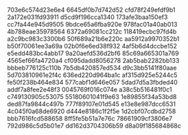 703e6c574d23e6e4
6645df0b7d742d52
cfd78f249efdf9b1
2a172e031fd93911
d5cd9f196cca1340
173afe3baa150ef3
cc7fa44e945d9505
9bdce65a6fba920e
978fac01a40ab013
4b788eae35978564
6372a69081cc212c
118419ecbc97fd4b
a2c9bc983c3300b6
50f689a21b6e220c
aa5912a9970352b1
b50f70061ee3a69a
02b0f6e6ed38f932
4af5b6d4dccbe152
e5edd483bc4abb17
9a20aefd536d2bf6
85c69a665301a769
4565ef66fa4720a4
cf095dadd8056278
2ab5bab2282bb133
bbbeb776125c110b
7b5db420857ed534
d9c3bb5141f80aae
5d703810961e2f4c
636ed220d964ba1c
af315d925e5244c5
fe50f238b464e834
577cabf1d646e057
5dad7d5a3fbded40
addf7a8fee2e48f3
0045769f016c074e
a38c5b516481f0c1
c749130905c53075
55180601041f9e63
1e89855f34a53bd8
ded87fa9844c497b
777f89107e01d545
e13e8e987dcc6531
4c045f0a68de6920
d444e8186c1f2f5e
1d2cbf07cdbd2758
bbb7616fcd588658
8ff5fe5b51a7e76c
78661909cf3806e7
792d986c5d5b01e7
dd162d3704306b59
d8a09f185684868c
